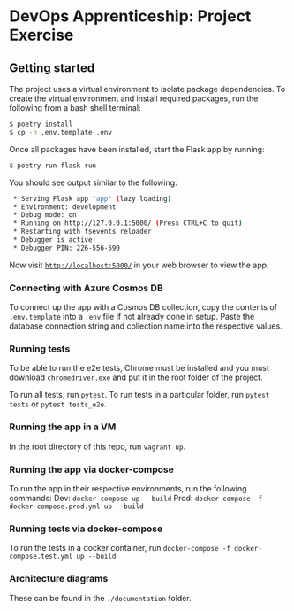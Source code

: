 # DevOps Apprenticeship: Project Exercise

## Getting started

The project uses a virtual environment to isolate package dependencies. To create the virtual environment and install required packages, run the following from a bash shell terminal:

```bash
$ poetry install
$ cp -n .env.template .env
```

Once all packages have been installed, start the Flask app by running:
```bash
$ poetry run flask run
```

You should see output similar to the following:
```bash
 * Serving Flask app "app" (lazy loading)
 * Environment: development
 * Debug mode: on
 * Running on http://127.0.0.1:5000/ (Press CTRL+C to quit)
 * Restarting with fsevents reloader
 * Debugger is active!
 * Debugger PIN: 226-556-590
```
Now visit [`http://localhost:5000/`](http://localhost:5000/) in your web browser to view the app.

### Connecting with Azure Cosmos DB
To connect up the app with a Cosmos DB collection, copy the contents of `.env.template` into a `.env` file if not already done in setup. 
Paste the database connection string and collection name into the respective values.

### Running tests
To be able to run the e2e tests, Chrome must be installed and you must download `chromedriver.exe` and put it in the root folder of the project.

To run all tests, run `pytest`.
To run tests in a particular folder, run `pytest tests` or `pytest tests_e2e`.

### Running the app in a VM
In the root directory of this repo, run `vagrant up`.

### Running the app via docker-compose
To run the app in their respective environments, run the following commands:
Dev: `docker-compose up --build`
Prod: `docker-compose -f docker-compose.prod.yml up --build`

### Running tests via docker-compose
To run the tests in a docker container, run `docker-compose -f docker-compose.test.yml up --build`

### Architecture diagrams
These can be found in the `./documentation` folder.